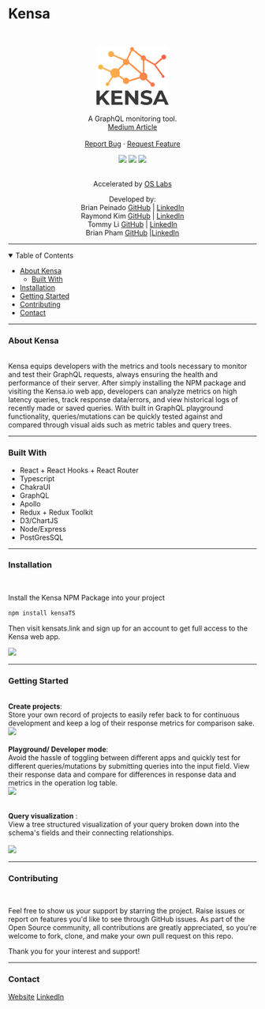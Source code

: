 # Kensa

<br />
<p align="center">
  <a href="https://github.com/oslabs-beta/kensa">
    <img src="./src/assets/Kensa_cropped.png" alt="Logo" height="120">
  </a>

  <!-- <h3 align="center">Kensa</h3> -->

<p align="center">
    A GraphQL monitoring tool. <br />
  <a href="https://medium.com/@raygkim/kensa-8cdecfae73af">Medium Article</a>
    <br />
    <!-- <a href="https://github.com/oslabs-beta/kensa"><strong>Explore the docs »</strong></a> -->
    <br />
    <a href="https://github.com/oslabs-beta/kensa/issues">Report Bug</a>
    ·
    <a href="https://github.com/oslabs-beta/kensa/issues">Request Feature</a>
  

<div align="center">
  <a href="https://github.com/open-source-labs/Kensa/blob/master/LICENSE.md"><img src="https://img.shields.io/badge/License-MIT-yellow.svg" /></a>
  <a href="https://github.com/oslabs-beta/kensa/issues"><img src="https://img.shields.io/badge/contributions-welcome-brightgreen.svg?style=flat)](https://github.com/dwyl/esta/issues"/></a>
  <a href="https://github.com/oslabs-beta/kensa/issues"><img src="https://travis-ci.org/boennemann/badges.svg?branch=master" /></a>

  </div>

<div align="center">
<br />

Accelerated by [OS Labs](https://github.com/open-source-labs)
<br />

Developed by:<br />
Brian Peinado [GitHub](https://github.com/brianhip) | [LinkedIn](https://www.linkedin.com/in/brian-peinado/) <br />
Raymond Kim [GitHub](https://github.com/raymonnd) | [LinkedIn](https://www.linkedin.com/in/raymond-kim0) 
  <br />
Tommy Li [GitHub](https://github.com/tommyli97) | [LinkedIn](https://www.linkedin.com/in/tommyli10)
  <br />
Brian Pham [GitHub](https://github.com/brpham13) |[LinkedIn](https://www.linkedin.com/in/brpham13) 
  <br />

</div>

</p>

<hr>
<!-- TABLE OF CONTENTS -->
<details open="open">
  <summary>Table of Contents</summary>
  <ul>
    <li>
      <a href="#about-the-project">About Kensa</a>
      <ul>
        <li><a href="#built-with">Built With</a></li>
      </ul>
    </li>
    <li><a href="#installation">Installation</a></li>
    <li>
      <a href="#getting-started">Getting Started</a></li>
    </li>
    <li><a href="#contributing">Contributing</a></li>
    <li><a href="#contact">Contact</a></li>
  </ul>
</details>

<hr>

### About Kensa

<br />
Kensa equips developers with the metrics and tools necessary to monitor and test their GraphQL requests, always ensuring the health and performance of their server. After simply installing the NPM package and visiting the Kensa.io web app, developers can analyze metrics on high latency queries, track response data/errors, and view historical logs of recently made or saved queries. With built in GraphQL playground functionality, queries/mutations can be quickly tested against and compared through visual aids such as metric tables and query trees.

<hr>

### Built With

<ul>
<li>React + React Hooks + React Router</li>
<li>Typescript</li>
<li>ChakraUI</li>
<li>GraphQL</li>
<li>Apollo</li>
<li>Redux + Redux Toolkit</li>
<li>D3/ChartJS</li>
<li>Node/Express</li>
<li>PostGresSQL</li>
</ul>

<hr>

### Installation

<br />

Install the Kensa NPM Package into your project

```sh
npm install kensaTS
```

Then visit kensats.link and sign up for an account to get full access to the Kensa web app.

<a href="https://www.loom.com/share/b56225773efb488d91ba52d632fe8d46">
    <img style="max-width:400px;" src="https://cdn.loom.com/sessions/thumbnails/b56225773efb488d91ba52d632fe8d46-1668035682296.gif">
  </a>

<hr>

### Getting Started

<br />
<strong>Create projects</strong>: <br />
Store your own record of projects to easily refer back to for continuous development and keep a log of their response metrics for comparison sake.
<br />
<a href="https://www.loom.com/share/824b6dc1183f4ee88fa75610fdfc6ce5">
    <img style="max-width:400px;" src="https://cdn.loom.com/sessions/thumbnails/824b6dc1183f4ee88fa75610fdfc6ce5-1668036068278.gif">
  </a>
<br />
<br />
<strong>Playground/ Developer mode</strong>:<br />
Avoid the hassle of toggling between different apps and quickly test for different queries/mutations by submitting queries into the input field. View their response data and compare for differences in response data and metrics in the operation log table.
<br />
<a href="https://www.loom.com/share/ba290183644b482baa6bdabe7f2a470f">
   <img style="max-width:400px;" src="https://cdn.loom.com/sessions/thumbnails/ba290183644b482baa6bdabe7f2a470f-1668102743402.gif">
  </a>
  <br />
<br />

<strong>Query visualization</strong> :<br />
View a tree structured visualization of your query broken down into the schema's fields and their connecting relationships.<br />
<br />
<a href="https://www.loom.com/share/488aac54c9a040feb09ef6cbdc9c4b5b">
<img style="max-width:400px;" src="https://cdn.loom.com/sessions/thumbnails/488aac54c9a040feb09ef6cbdc9c4b5b-1668101759241.gif">
</a>

<hr>

### Contributing

<br />

Feel free to show us your support by starring the project.
Raise issues or report on features you'd like to see through GitHub issues.
As part of the Open Source community, all contributions are greatly appreciated, so you're welcome to fork, clone, and make your own pull request on this repo.

Thank you for your interest and support!

<hr>

### Contact

<a href="https://kensats.link">Website</a>
<a href="">LinkedIn</a>
